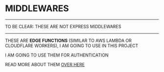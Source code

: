# MIDDLEWARES

***

TO BE CLEAR: THESE ARE NOT EXPRESS MIDDLEWARES
***

THESE ARE **EDGE FUNCTIONS** (SIMILAR TO AWS LAMBDA OR CLOUDFLARE WORKERS), I AM GOING TO USE IN THIS PROJECT

I AM GOING TO USE THEM FOR AUTHENTICATION

READ MORE ABOUT THEM [OVER HERE]()
